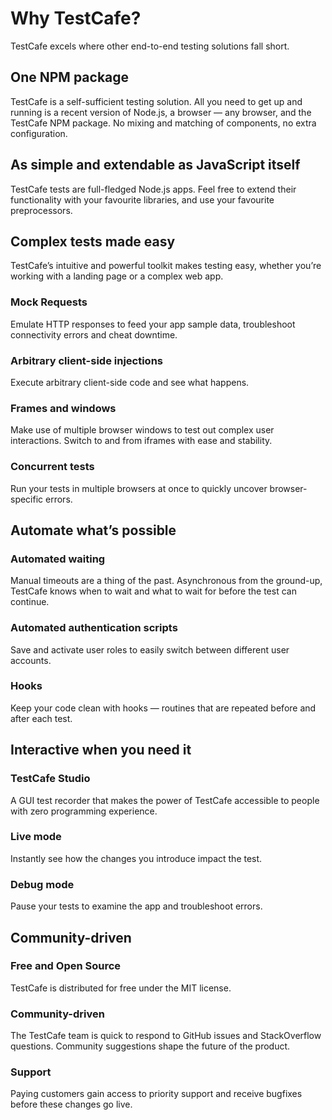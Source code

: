 # Why TestCafe?

TestCafe excels where other end-to-end testing solutions fall short.

## One NPM package

TestCafe is a self-sufficient testing solution. All you need to get up and running is a recent version of Node.js, a browser — any browser, and the TestCafe NPM package. No mixing and matching of components, no extra configuration.

## As simple and extendable as JavaScript itself

TestCafe tests are full-fledged Node.js apps. Feel free to extend their functionality with your favourite libraries, and use your favourite preprocessors.

## Complex tests made easy

TestCafe’s intuitive and powerful toolkit makes testing easy, whether you’re working with a landing page or a complex web app.

### Mock Requests
Emulate HTTP responses to feed your app sample data, troubleshoot connectivity errors and cheat downtime.

### Arbitrary client-side injections
Execute arbitrary client-side code and see what happens.

### Frames and windows
Make use of multiple browser windows to test out complex user interactions. Switch to and from iframes with ease and stability.

### Concurrent tests
Run your tests in multiple browsers at once to quickly uncover browser-specific errors.

## Automate what’s possible

### Automated waiting
Manual timeouts are a thing of the past. Asynchronous from the ground-up, TestCafe knows when to wait and what to wait for before the test can continue.

### Automated authentication scripts
Save and activate user roles to easily switch between different user accounts.

### Hooks
Keep your code clean with hooks — routines that are repeated before and after each test.

## Interactive when you need it

### TestCafe Studio
A GUI test recorder that makes the power of TestCafe accessible to people with zero programming experience.

### Live mode
Instantly see how the changes you introduce impact the test.

### Debug mode
Pause your tests to examine the app and troubleshoot errors.

## Community-driven

### Free and Open Source
TestCafe is distributed for free under the MIT license.

### Community-driven
The TestCafe team is quick to respond to GitHub issues and StackOverflow questions. Community suggestions shape the future of the product.

### Support
Paying customers gain access to priority support and receive bugfixes before these changes go live.
